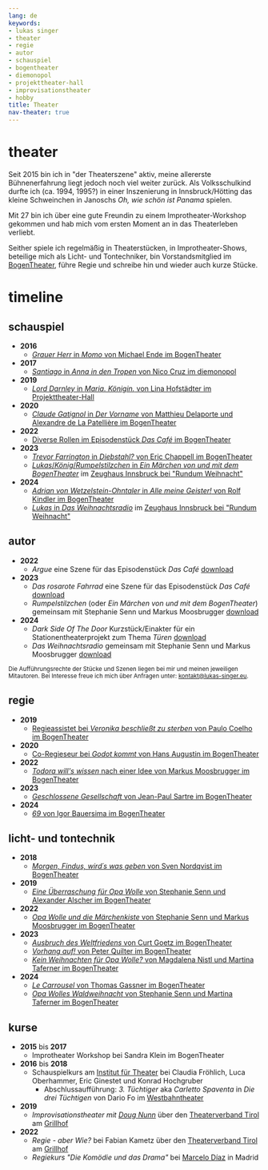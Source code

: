 ```yaml
---
lang: de
keywords:
- lukas singer
- theater
- regie
- autor
- schauspiel
- bogentheater
- diemonopol
- projekttheater-hall
- improvisationstheater
- hobby
title: Theater
nav-theater: true
---
```


# theater

Seit 2015 bin ich in "der Theaterszene" aktiv, meine allererste Bühnenerfahrung liegt jedoch noch viel weiter zurück. Als Volksschulkind durfte ich (ca. 1994, 1995?) in einer Inszenierung in Innsbruck/Hötting das kleine Schweinchen in Janoschs *Oh, wie schön ist Panama* spielen.

Mit 27 bin ich über eine gute Freundin zu einem Improtheater-Workshop gekommen und hab mich vom ersten Moment an in das Theaterleben verliebt.

Seither spiele ich regelmäßig in Theaterstücken, in Improtheater-Shows, beteilige mich als Licht- und Tontechniker, bin Vorstandsmitglied im [BogenTheater](https://www.bogentheater.at), führe Regie und schreibe hin und wieder auch kurze Stücke.

# timeline

## schauspiel

* **2016**
  * [*Grauer Herr* in *Momo* von Michael Ende im BogenTheater](https://www.bogentheater.at/archiv/82/momo)
* **2017**
  * [*Santiago* in *Anna in den Tropen* von Nico Cruz im diemonopol](https://diemonopol.net/2017/11/16/anna-in-den-tropen-oeea-nilo-cruz/)
* **2019**
  * [*Lord Darnley* in *Maria. Königin.* von Lina Hofstädter im Projekttheater-Hall](https://www.projekttheater-hall.at/portfolio/maria-koenigin)
* **2020**
  * [*Claude Gatignol* in *Der Vorname* von Matthieu Delaporte und Alexandre de La Patellière im BogenTheater](https://www.bogentheater.at/archiv/220/der-vorname)
* **2022**
  * [Diverse Rollen im Episodenstück *Das Café* im BogenTheater](https://www.bogentheater.at/archiv/289/das-cafe)
* **2023**
  * [*Trevor Farrington* in *Diebstahl?* von Eric Chappell im BogenTheater](https://www.bogentheater.at/archiv/292/diebstahl)
  * [*Lukas*/*König*/*Rumpelstilzchen* in *Ein Märchen von und mit dem BogenTheater*](https://www.bogentheater.at/archiv/324/ein-marchen-von-und-mit-dem-bogentheater) im [Zeughaus Innsbruck bei "Rundum Weihnacht"](https://www.tiroler-landesmuseen.at/termin/rundum_weihnacht23)
* **2024**
  * [*Adrian von Wetzelstein-Ohntaler* in *Alle meine Geister!* von Rolf Kindler im BogenTheater](https://www.bogentheater.at/archiv/336/alle-meine-geister)
  * [*Lukas* in *Das Weihnachtsradio*](https://bogentheater.at/archiv/379/rundum-weihnachten) im [Zeughaus Innsbruck bei "Rundum Weihnacht"](https://www.tiroler-landesmuseen.at/termin/familiennachmittag-3/)

## autor

* **2022**
  * *Argue* eine Szene für das Episodenstück *Das Café* [download](/download/argue.pdf)
* **2023**
  * *Das rosarote Fahrrad* eine Szene für das Episodenstück *Das Café* [download](/download/rosarot.pdf)
  * *Rumpelstilzchen* (oder *Ein Märchen von und mit dem BogenTheater*) gemeinsam mit Stephanie Senn und Markus Moosbrugger [download](/download/rumpelstilzchen.pdf)
* **2024**
  * *Dark Side Of The Door* Kurzstück/Einakter für ein Stationentheaterprojekt zum Thema *Türen* [download](/download/dark-side-of-the-door.pdf)
  * *Das Weihnachtsradio* gemeinsam mit Stephanie Senn und Markus Moosbrugger [download](/download/weihnachtsradio.pdf)

<small>Die Aufführungsrechte der Stücke und Szenen liegen bei mir und meinen jeweiligen Mitautoren.
Bei Interesse freue ich mich über Anfragen unter: [kontakt@lukas-singer.eu](mailto:kontakt+theater@lukas-singer.eu).</small>

## regie

* **2019**
  * [Regieassistet bei *Veronika beschließt zu sterben* von Paulo Coelho im BogenTheater](https://www.bogentheater.at/archiv/160/veronika-beschliesst-zu-sterben)
* **2020**
  * [Co-Regieseur bei *Godot kommt* von Hans Augustin im BogenTheater](https://www.bogentheater.at/archiv/206/godot-kommt)
* **2022**
  * [*Todora will's wissen* nach einer Idee von Markus Moosbrugger im BogenTheater](https://www.bogentheater.at/archiv/268/todora-wills-wissen)
* **2023**
  * [*Geschlossene Gesellschaft* von Jean-Paul Sartre im BogenTheater](https://www.bogentheater.at/archiv/276/geschlossene-gesellschaft)
* **2024**
  * [*69* von Igor Bauersima im BogenTheater](https://www.bogentheater.at/archiv/322/69)

## licht- und tontechnik

* **2018**
  * [*Morgen, Findus, wird´s was geben* von Sven Nordqvist im BogenTheater](https://www.bogentheater.at/archiv/144/morgen-findus-wirds-was-geben)
* **2019**
  * [*Eine Überraschung für Opa Wolle* von Stephanie Senn und Alexander Alscher im BogenTheater](https://www.bogentheater.at/archiv/167/eine-uberraschung-fur-opa-wolle)
* **2022**
  * [*Opa Wolle und die Märchenkiste* von Stephanie Senn und Markus Moosbrugger im BogenTheater](https://www.bogentheater.at/archiv/269/opa-wolle-und-die-marchenkiste)
* **2023**
  * [*Ausbruch des Weltfriedens* von Curt Goetz im BogenTheater](https://www.bogentheater.at/archiv/288/ausbruch-des-weltfriedens)
  * [*Vorhang auf!* von Peter Quilter im BogenTheater](https://www.bogentheater.at/archiv/308/vorhang-auf)
  * [*Kein Weihnachten für Opa Wolle?* von Magdalena Nistl und Martina Taferner im BogenTheater](https://www.bogentheater.at/archiv/313/kein-weihnachten-fur-opa-wolle)
* **2024**
  * [*Le Carrousel* von Thomas Gassner im BogenTheater](https://www.bogentheater.at/archiv/331/le-carrousel)
  * [*Opa Wolles Waldweihnacht* von Stephanie Senn und Martina Taferner im BogenTheater](https://www.bogentheater.at/spielplan/alle/366/1215/opa-wolles-waldweihnacht)

## kurse

* **2015** bis **2017**
  * Improtheater Workshop bei Sandra Klein im BogenTheater
* **2016** bis **2018**
  * Schauspielkurs am [Institut für Theater](https://www.schauspiel-institut.at) bei Claudia Fröhlich, Luca Oberhammer, Eric Ginestet und Konrad Hochgruber 
    * Abschlussaufführung: *3. Tüchtiger* aka *Carletto Spaventa* in *Die drei Tüchtigen* von Dario Fo im [Westbahntheater](https://westbahntheater.at/)
* **2019**
  * *Improvisationstheater mit [Doug Nunn](https://dougnunn.com)* über den [Theaterverband Tirol](https://www.theaterverbandtirol.at) am [Grillhof](https://www.tirol.gv.at/grillhof)
* **2022**
  * *Regie - aber Wie?* bei Fabian Kametz über den [Theaterverband Tirol](https://www.theaterverbandtirol.at) am [Grillhof](https://www.tirol.gv.at/grillhof)
  * *Regiekurs "Die Komödie und das Drama"* bei [Marcelo Díaz](https://marcelodiaz.net) in Madrid
